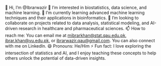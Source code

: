👋 Hi, I’m @Ibrarwazir
👀 I’m interested in biostatistics, data science, and machine learning.
🌱 I’m currently learning advanced machine learning techniques and their applications in bioinformatics.
💞️ I’m looking to collaborate on projects related to data analysis, statistical modeling, and AI-driven research in healthcare and pharmaceutical sciences.
📫 How to reach me: You can email me at mibrarkhan@stat.qau.edu.pk, ibrar.khan@vu.edu.pk, or ibrarwazir.qau@gmail.com. You can also connect with me on LinkedIn.
😄 Pronouns: He/Him
⚡ Fun fact: I love exploring the intersection of statistics and AI, and I enjoy teaching these concepts to help others unlock the potential of data-driven insights.

<!---
Ibrarwazir/Ibrarwazir is a ✨ special ✨ repository because its `README.md` (this file) appears on your GitHub profile.
You can click the Preview link to take a look at your changes.
--->
